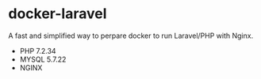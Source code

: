 # docker-laravel

A fast and simplified way to perpare docker to run Laravel/PHP with Nginx.

- PHP 7.2.34
- MYSQL 5.7.22
- NGINX
